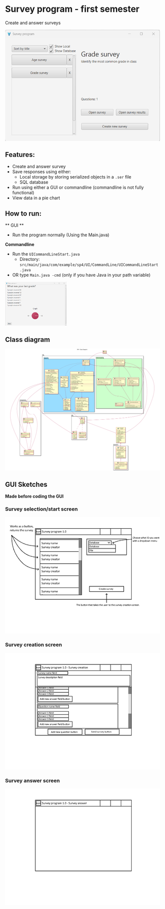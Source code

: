 # Survey program - first semester

Create and answer surveys

![img.png](img.png)

## Features:
- Create and answer survey
- Save responses using either:
  - Local storage by storing serialized objects in a `.ser` file
  - SQL database
- Run using either a GUI or commandline (commandline is not fully functional)
- View data in a pie chart

## How to run:
** GUI **
- Run the program normally (Using the Main.java)

**Commandline**
- Run the `UICommandLineStart.java`
  - Directory: `src/main/java/com/example/sp4/UI/CommandLine/UICommandLineStart.java`
- OR type `Main.java -cmd` (only if you have Java in your path variable)

<img alt="img_1.png" src="img_1.png" width="200" height=""/>

## Class diagram

![Class diagram](doc/Class%20Diagram-SP4___Class_Diagram.svg)

## GUI Sketches
**Made before coding the GUI**

### Survey selection/start screen

![Sketch](doc/UIStart%20GUI.png)

### Survey creation screen

![Sketch](doc/UICreate%20GUI.png)

### Survey answer screen

![Sketch](doc/UIAnswer%20GUI.png)
